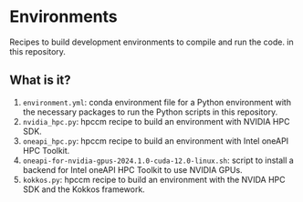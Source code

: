 # Environments

Recipes to build development environments to compile and run the code.
in this repository.


## What is it?

1. `environment.yml`: conda environment file for a Python environment with
   the necessary packages to run the Python scripts in this repository.
1. `nvidia_hpc.py`: hpccm recipe to build an environment with NVIDIA HPC SDK.
1. `oneapi_hpc.py`: hpccm recipe to build an environment with Intel oneAPI
   HPC Toolkit.
1. `oneapi-for-nvidia-gpus-2024.1.0-cuda-12.0-linux.sh`: script to install
   a backend for Intel oneAPI HPC Toolkit to use NVIDIA GPUs.
1. `kokkos.py`: hpccm recipe to build an environment with the NVIDA HPC SDK
   and the Kokkos framework.
